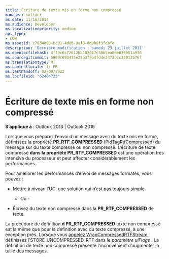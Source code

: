 ```yaml
---
title: Écriture de texte mis en forme non compressé
manager: soliver
ms.date: 11/16/2014
ms.audience: Developer
ms.localizationpriority: medium
api_type:
- COM
ms.assetid: c78d4d00-bc31-4d0b-8af0-dd0b8f3febfe
description: 'Derniére modification : samedi 23 juillet 2011'
ms.openlocfilehash: 4ff9c6c72612bb102617c38b5ea8de036b51a9f6
ms.sourcegitcommit: 5969c693475e22a3f5a4fdde3473ecc33013b76f
ms.translationtype: MT
ms.contentlocale: fr-FR
ms.lasthandoff: 02/09/2022
ms.locfileid: "62464723"
---
```

# <a name="writing-uncompressed-formatted-text"></a>Écriture de texte mis en forme non compressé

  
  
**S’applique à** : Outlook 2013 | Outlook 2016 
  
Lorsque vous préparez l’envoi d’un message avec du texte mis en forme, définissez la propriété **PR_RTF_COMPRESSED** ([PidTagRtfCompressed](pidtagrtfcompressed-canonical-property.md)) du message sur du texte compressé ou non compressé. L’écriture de texte compressé **dans la propriété PR_RTF_COMPRESSED** est une opération très intensive du processeur et peut affecter considérablement les performances. 
  
Pour améliorer les performances d’envoi de messages formatés, vous pouvez :
  
- Mettre à niveau l’UC, une solution qui n’est pas toujours simple.
    
    - Ou -
    
- Écrivez du texte non compressé dans la **PR_RTF_COMPRESSED** de texte. 
    
La procédure de définition **d PR_RTF_COMPRESSED** texte non compressé est la même que pour la définition avec du texte compressé, à une exception près. Lorsque vous [appelez WrapCompressedRTFStream](wrapcompressedrtfstream.md), définissez l’STORE_UNCOMPRESSED_RTF dans le _paramètre ulFlags_ . La définition de texte non compressé présente l’inconvénient d’augmenter la taille des messages. 
  

